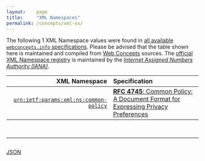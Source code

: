 ```yaml
---
layout:    page
title:     "XML Namespaces"
permalink: /concepts/xml-ns/
---
```




The following 1 XML Namespace values were found in [all available `webconcepts.info` specifications](/specs). Please be advised that the table shown here is maintained and compiled from [Web Concepts](/) sources. The [official XML Namespace registry](https://www.iana.org/assignments/xml-registry/xml-registry.xhtml#ns) is maintained by the [*Internet Assigned Numbers Authority (IANA)*](http://www.iana.org/).

XML Namespace | Specification
-------: | :-------
[`urn:ietf:params:xml:ns:common-policy`](/concepts/xml-ns/urn:ietf:params:xml:ns:common-policy) | [**RFC 4745**: Common Policy: A Document Format for Expressing Privacy Preferences](/specs/IETF/RFC/4745 "This document defines a framework for authorization policies controlling access to application-specific data. This framework combines common location- and presence-specific authorization aspects. An XML schema specifies the language in which common policy rules are represented. The common policy framework can be extended to other application domains.")

<br/>
<hr/>

<p style="float : left"><a href="../xml-ns.json" title="JSON representing all values for this Web Concept">JSON</a></p>
